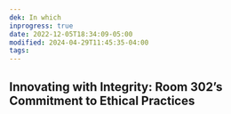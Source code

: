 ```yaml
---
dek: In which
inprogress: true
date: 2022-12-05T18:34:09-05:00
modified: 2024-04-29T11:45:35-04:00
tags:
---
```


## Innovating with Integrity: Room 302’s Commitment to Ethical Practices


